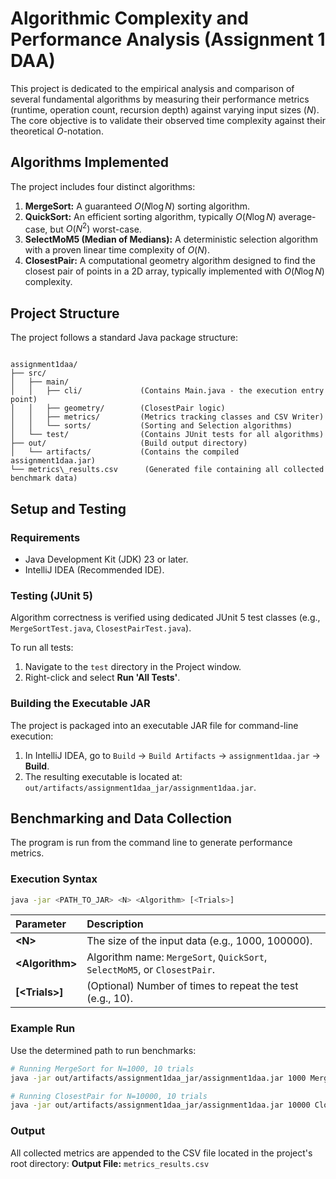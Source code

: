 
# Algorithmic Complexity and Performance Analysis (Assignment 1 DAA)

This project is dedicated to the empirical analysis and comparison of several fundamental algorithms by measuring their performance metrics (runtime, operation count, recursion depth) against varying input sizes ($N$). The core objective is to validate their observed time complexity against their theoretical $O$-notation.

## Algorithms Implemented

The project includes four distinct algorithms:

1.  **MergeSort:** A guaranteed $O(N \log N)$ sorting algorithm.
2.  **QuickSort:** An efficient sorting algorithm, typically $O(N \log N)$ average-case, but $O(N^2)$ worst-case.
3.  **SelectMoM5 (Median of Medians):** A deterministic selection algorithm with a proven linear time complexity of $O(N)$.
4.  **ClosestPair:** A computational geometry algorithm designed to find the closest pair of points in a 2D array, typically implemented with $O(N \log N)$ complexity.

## Project Structure

The project follows a standard Java package structure:

```

assignment1daa/
├── src/
│   ├── main/
│   │   ├── cli/             (Contains Main.java - the execution entry point)
│   │   ├── geometry/        (ClosestPair logic)
│   │   ├── metrics/         (Metrics tracking classes and CSV Writer)
│   │   └── sorts/           (Sorting and Selection algorithms)
│   └── test/                (Contains JUnit tests for all algorithms)
├── out/                     (Build output directory)
│   └── artifacts/           (Contains the compiled assignment1daa.jar)
└── metrics\_results.csv      (Generated file containing all collected benchmark data)

````

## Setup and Testing

### Requirements
* Java Development Kit (JDK) 23 or later.
* IntelliJ IDEA (Recommended IDE).

### Testing (JUnit 5)

Algorithm correctness is verified using dedicated JUnit 5 test classes (e.g., `MergeSortTest.java`, `ClosestPairTest.java`).

To run all tests:
1.  Navigate to the `test` directory in the Project window.
2.  Right-click and select **Run 'All Tests'**.

### Building the Executable JAR

The project is packaged into an executable JAR file for command-line execution:
1.  In IntelliJ IDEA, go to `Build` -> `Build Artifacts` -> `assignment1daa.jar` -> **Build**.
2.  The resulting executable is located at: `out/artifacts/assignment1daa_jar/assignment1daa.jar`.

## Benchmarking and Data Collection

The program is run from the command line to generate performance metrics.

### Execution Syntax

```bash
java -jar <PATH_TO_JAR> <N> <Algorithm> [<Trials>]
````

| Parameter | Description |
| :--- | :--- |
| **\<N\>** | The size of the input data (e.g., 1000, 100000). |
| **\<Algorithm\>** | Algorithm name: `MergeSort`, `QuickSort`, `SelectMoM5`, or `ClosestPair`. |
| **[\<Trials\>]** | (Optional) Number of times to repeat the test (e.g., 10). |

### Example Run

Use the determined path to run benchmarks:

```bash
# Running MergeSort for N=1000, 10 trials
java -jar out/artifacts/assignment1daa_jar/assignment1daa.jar 1000 MergeSort 10

# Running ClosestPair for N=10000, 10 trials
java -jar out/artifacts/assignment1daa_jar/assignment1daa.jar 10000 ClosestPair 10
```

### Output

All collected metrics are appended to the CSV file located in the project's root directory:
**Output File:** `metrics_results.csv`

```
